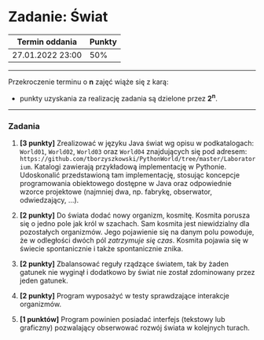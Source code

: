 # Zadanie: Świat

| Termin oddania | Punkty     |
|----------------|:-----------|
| 27.01.2022  23:00  |    50%      |

--- 
Przekroczenie terminu o **n** zajęć wiąże się z karą:
- punkty uzyskania za realizację zadania są dzielone przez **2<sup>n</sup>**.

--- 

### Zadania
1. **[3 punkty]** Zrealizować w języku Java świat wg opisu w podkatalogach:
   `World01`, `World02`, `World03` oraz `World04` znajdujących się pod adresem:
   `https://github.com/tborzyszkowski/PythonWorld/tree/master/Laboratorium`.
   Katalogi zawierają przykładową implementację w Pythonie. 
   Udoskonalić przedstawioną tam implementację, 
   stosując koncepcje programowania obiektowego dostępne w Java 
   oraz odpowiednie wzorce projektowe (najmniej dwa, np. fabrykę, obserwator, odwiedzający, ...).
   
1. **[2 punkty]** Do świata dodać nowy organizm, kosmitę. Kosmita porusza się 
   o jedno pole jak król w szachach. Sam kosmita jest niewidzialny dla pozostałych 
   organizmów.
    Jego pojawienie się na danym polu powoduje, 
   że w odległości dwóch pól *zatrzymuje się czas*. 
   Kosmita pojawia się w świecie spontanicznie i także spontanicznie znika. 
   
1. **[2 punkty]** Zbalansować reguły rządzące światem, tak by żaden gatunek nie wyginął 
    i dodatkowo by świat nie został zdominowany przez jeden gatunek.
   
1. **[2 punkty]** Program wyposażyć w testy sprawdzające interakcje organizmów.

1. **[1 punktów]** Program powinien posiadać interfejs (tekstowy lub graficzny) pozwalający obserwować
    rozwój świata w kolejnych turach.
